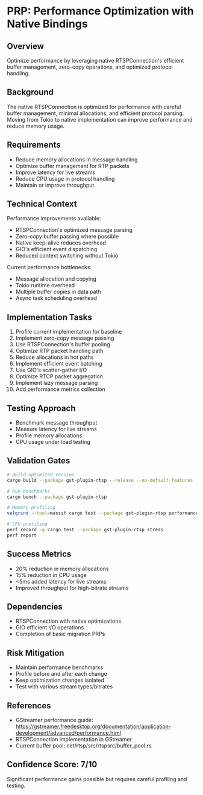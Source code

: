 # PRP: Performance Optimization with Native Bindings

## Overview
Optimize performance by leveraging native RTSPConnection's efficient buffer management, zero-copy operations, and optimized protocol handling.

## Background
The native RTSPConnection is optimized for performance with careful buffer management, minimal allocations, and efficient protocol parsing. Moving from Tokio to native implementation can improve performance and reduce memory usage.

## Requirements
- Reduce memory allocations in message handling
- Optimize buffer management for RTP packets
- Improve latency for live streams
- Reduce CPU usage in protocol handling
- Maintain or improve throughput

## Technical Context
Performance improvements available:
- RTSPConnection's optimized message parsing
- Zero-copy buffer passing where possible
- Native keep-alive reduces overhead
- GIO's efficient event dispatching
- Reduced context switching without Tokio

Current performance bottlenecks:
- Message allocation and copying
- Tokio runtime overhead
- Multiple buffer copies in data path
- Async task scheduling overhead

## Implementation Tasks
1. Profile current implementation for baseline
2. Implement zero-copy message passing
3. Use RTSPConnection's buffer pooling
4. Optimize RTP packet handling path
5. Reduce allocations in hot paths
6. Implement efficient event batching
7. Use GIO's scatter-gather I/O
8. Optimize RTCP packet aggregation
9. Implement lazy message parsing
10. Add performance metrics collection

## Testing Approach
- Benchmark message throughput
- Measure latency for live streams
- Profile memory allocations
- CPU usage under load testing

## Validation Gates
```bash
# Build optimized version
cargo build --package gst-plugin-rtsp --release --no-default-features

# Run benchmarks
cargo bench --package gst-plugin-rtsp

# Memory profiling
valgrind --tool=massif cargo test --package gst-plugin-rtsp performance

# CPU profiling
perf record -g cargo test --package gst-plugin-rtsp stress
perf report
```

## Success Metrics
- 20% reduction in memory allocations
- 15% reduction in CPU usage
- <5ms added latency for live streams
- Improved throughput for high-bitrate streams

## Dependencies
- RTSPConnection with native optimizations
- GIO efficient I/O operations
- Completion of basic migration PRPs

## Risk Mitigation
- Maintain performance benchmarks
- Profile before and after each change
- Keep optimization changes isolated
- Test with various stream types/bitrates

## References
- GStreamer performance guide: https://gstreamer.freedesktop.org/documentation/application-development/advanced/performance.html
- RTSPConnection implementation in GStreamer
- Current buffer pool: net/rtsp/src/rtspsrc/buffer_pool.rs

## Confidence Score: 7/10
Significant performance gains possible but requires careful profiling and testing.